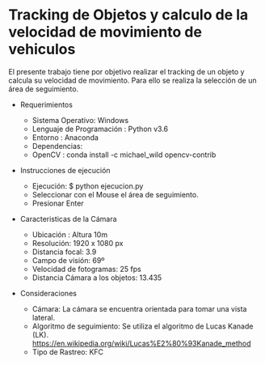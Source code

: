 # Tracking de Objetos y calculo de la velocidad de movimiento de vehiculos

El presente trabajo tiene por objetivo realizar el tracking de un objeto y calcula su velocidad de movimiento. Para ello se realiza la selección de un área de seguimiento.

- Requerimientos
  - Sistema Operativo: Windows
  - Lenguaje de Programación : Python v3.6
  - Entorno :  Anaconda
  -  Dependencias:
    - OpenCV : conda install -c michael_wild opencv-contrib

- Instrucciones de ejecución
  - Ejecución: $ python ejecucion.py 
  - Seleccionar con el Mouse el área de seguimiento.
  - Presionar Enter

- Caracteristicas de la Cámara
    - Ubicación : Altura 10m
    - Resolución: 1920 x 1080 px
    - Distancia focal: 3.9
    - Campo de visión: 69º
    - Velocidad de fotogramas: 25 fps
    - Distancia Cámara a los objetos: 13.435
    

- Consideraciones
  - Cámara: La cámara se encuentra orientada para tomar una vista lateral.     
  - Algoritmo de seguimiento:  Se utiliza el algoritmo de Lucas Kanade (LK).
  https://en.wikipedia.org/wiki/Lucas%E2%80%93Kanade_method
  - Tipo de Rastreo: KFC

